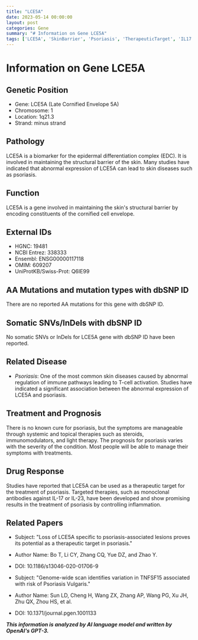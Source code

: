 ```yaml
---
title: "LCE5A"
date: 2023-05-14 00:00:00
layout: post
categories: Gene
summary: "# Information on Gene LCE5A"
tags: ['LCE5A', 'SkinBarrier', 'Psoriasis', 'TherapeuticTarget', 'IL17', 'IL23', 'GeneticPosition', 'EDC']
---
```


# Information on Gene LCE5A

## Genetic Position
- Gene: LCE5A (Late Cornified Envelope 5A)
- Chromosome: 1
- Location: 1q21.3
- Strand: minus strand

## Pathology
LCE5A is a biomarker for the epidermal differentiation complex (EDC). It is involved in maintaining the structural barrier of the skin. Many studies have indicated that abnormal expression of LCE5A can lead to skin diseases such as psoriasis. 

## Function 
LCE5A is a gene involved in maintaining the skin's structural barrier by encoding constituents of the cornified cell envelope.

## External IDs
- HGNC: 19481
- NCBI Entrez: 338333
- Ensembl: ENSG00000117118
- OMIM: 609207
- UniProtKB/Swiss-Prot: Q6IE99

## AA Mutations and mutation types with dbSNP ID
There are no reported AA mutations for this gene with dbSNP ID.

## Somatic SNVs/InDels with dbSNP ID 
No somatic SNVs or InDels for LCE5A gene with dbSNP ID have been reported.

## Related Disease 
- *Psoriasis*: One of the most common skin diseases caused by abnormal regulation of immune pathways leading to T-cell activation. Studies have indicated a significant association between the abnormal expression of LCE5A and psoriasis.

## Treatment and Prognosis 
There is no known cure for psoriasis, but the symptoms are manageable through systemic and topical therapies such as steroids, immunomodulators, and light therapy. The prognosis for psoriasis varies with the severity of the condition. Most people will be able to manage their symptoms with treatments.

## Drug Response
Studies have reported that LCE5A can be used as a therapeutic target for the treatment of psoriasis. Targeted therapies, such as monoclonal antibodies against IL-17 or IL-23, have been developed and show promising results in the treatment of psoriasis by controlling inflammation.

## Related Papers
- Subject: "Loss of LCE5A specific to psoriasis-associated lesions proves its potential as a therapeutic target in psoriasis."
- Author Name: Bo T, Li CY, Zhang CQ, Yue DZ, and Zhao Y.
- DOI: 10.1186/s13046-020-01706-9

- Subject: "Genome-wide scan identifies variation in TNFSF15 associated with risk of Psoriasis Vulgaris."
- Author Name: Sun LD, Cheng H, Wang ZX, Zhang AP, Wang PG, Xu JH, Zhu QX, Zhou HS, et al.
- DOI: 10.1371/journal.pgen.1001133

**_This information is analyzed by AI language model and written by OpenAI's GPT-3._**